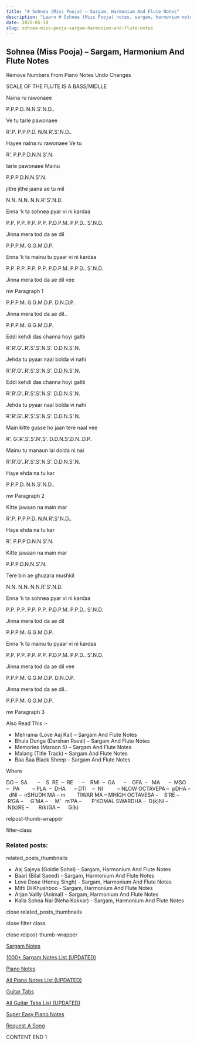 ```yaml
---
title: "# Sohnea (Miss Pooja) – Sargam, Harmonium And Flute Notes"
description: "Learn # Sohnea (Miss Pooja) notes, sargam, harmonium notations and flute notes. Easy step-by-step tutorial for beginners."
date: 2025-05-19
slug: sohnea-miss-pooja-sargam-harmonium-and-flute-notes
---
```


## Sohnea (Miss Pooja) – Sargam, Harmonium And Flute Notes

Remove Numbers From Piano Notes
Undo Changes

SCALE OF THE FLUTE IS A BASS/MIDLLE

Naina ru rawonaee

P.P.P.D. N.N.S’.N.D..

Ve tu tarle pawonaee

R’.P. P.P.P.D. N.N.R’.S’.N.D..

Hayee naina ru rawonaee Ve tu

R’. P.P.P.D.N.N.S’.N.

tarle pawonaee Mainu

P.P.P.D.N.N.S’.N.

jithe jithe jaana ae tu mil

N.N. N.N. N.N.R’.S’.N.D.

Enna ‘k ta sohnea pyar vi ni kardaa

P.P. P.P. P.P. P.P. P.D.P.M. P.P.D.. S’.N.D.

Jinna mera tod da ae dil

P.P.P.M. G.G.M.D.P.

Enna ‘k ta mainu tu pyaar vi ni kardaa

P.P. P.P. P.P. P.P. P.D.P.M. P.P.D.. S’.N.D.

Jinna mera tod da ae dil vee

nw Paragraph 1

P.P.P.M. G.G.M.D.P. D.N.D.P.

Jinna mera tod da ae dil..

P.P.P.M. G.G.M.D.P.

Eddi kehdi das channa hoyi galtii

R’.R’.G’..R’.S’.S’.N.S’. D.D.N.S’.N.

Jehda tu pyaar naal bolda vi nahi

R’.R’.G’..R’.S’.S’.N.S’. D.D.N.S’.N.

Eddi kehdi das channa hoyi galtii

R’.R’.G’..R’.S’.S’.N.S’. D.D.N.S’.N.

Jehda tu pyaar naal bolda vi nahi

R’.R’.G’..R’.S’.S’.N.S’. D.D.N.S’.N.

Main kitte gusse ho jaan tere naal vee

R’. G’.R’.S’.S’.N’.S’. D.D.N.S’.D.N..D.P.

Mainu tu manaun lai dolda ni nai

R’.R’.G’..R’.S’.S’.N.S’. D.D.N.S’.N.

Haye ehda na tu kar

P.P.P.D. N.N.S’.N.D..

nw Paragraph 2

Kitte jawaan na main mar

R’.P. P.P.P.D. N.N.R’.S’.N.D..

Haye ehda na tu kar

R’. P.P.P.D.N.N.S’.N.

Kitte jawaan na main mar

P.P.P.D.N.N.S’.N.

Tere bin ae ghuzara mushkil

N.N. N.N. N.N.R’.S’.N.D.

Enna ‘k ta sohnea pyar vi ni kardaa

P.P. P.P. P.P. P.P. P.D.P.M. P.P.D.. S’.N.D.

Jinna mera tod da ae dil

P.P.P.M. G.G.M.D.P.

Enna ‘k ta mainu tu pyaar vi ni kardaa

P.P. P.P. P.P. P.P. P.D.P.M. P.P.D.. S’.N.D.

Jinna mera tod da ae dil vee

P.P.P.M. G.G.M.D.P. D.N.D.P.

Jinna mera tod da ae dil..

P.P.P.M. G.G.M.D.P.



nw Paragraph 3

Also Read This :-



* Mehrama (Love Aaj Kal) – Sargam And Flute Notes
* Bhula Dunga (Darshan Raval) – Sargam And Flute Notes
* Memories (Maroon 5) – Sargam And Flute Notes
* Malang (Title Track) – Sargam And Flute Notes
* Baa Baa Black Sheep – Sargam And Flute Notes

Where



DO –  SA       –    S  RE  –  RE      –    RMI  –  GA      –    GFA  –   MA      –  MSO  –   PA         – PLA  –  DHA      – DTI    –  NI          – NLOW OCTAVEPA –  pDHA –  dNI –  nSHUDH MA – m        TIWAR MA – MHIGH OCTAVESA –    S’RE –     R’GA –     G’MA –     M’   m’PA –       P’KOMAL SWARDHA –  D(k)NI –       N(k)RE –       R(k)GA –      G(k)



relpost-thumb-wrapper

filter-class

### Related posts:

related_posts_thumbnails

* Aaj Sajeya (Goldie Sohel) - Sargam, Harmonium And Flute Notes
* Baari (Bilal Saeed) - Sargam, Harmonium And Flute Notes
* Love Dose (Honey Singh) - Sargam, Harmonium And Flute Notes
* Mitti Di Khushboo - Sargam, Harmonium And Flute Notes
* Arjan Vailly (Animal) - Sargam, Harmonium And Flute Notes
* Kalla Sohna Nai (Neha Kakkar) - Sargam, Harmonium And Flute Notes

close related_posts_thumbnails

close filter class

close relpost-thumb-wrapper

[Sargam Notes](https://www.notationsworld.com/sargam-notes.html)

[1000+ Sargam Notes List (UPDATED)](https://www.notationsworld.com/all-songs-list-sargam-notes.html)

[Piano Notes](https://www.notationsworld.com/piano-notes.html)

[All Piano Notes List (UPDATED)](https://www.notationsworld.com/all-songs-list-piano-notes.html)

[Guitar Tabs](https://www.notationsworld.com/guitar-tabs.html)

[All Guitar Tabs List (UPDATED)](https://www.notationsworld.com/all-songs-list-guitar-tabs.html)

[Super Easy Piano Notes](https://studywall.in/)

[Request A Song](https://www.notationsworld.com/request-a-song.html)

CONTENT END 1

